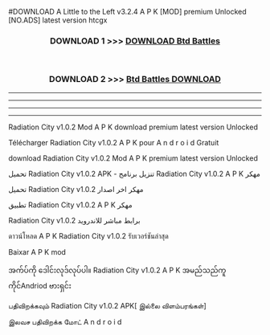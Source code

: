 #DOWNLOAD A Little to the Left v3.2.4 A P K [MOD] premium Unlocked [NO.ADS] latest version htcgx 



<div align="center">

<h3>DOWNLOAD 1 >>> <a href="https://getmod1.web.app/?judule=Btd Battles">DOWNLOAD Btd Battles</a></h3><br>

<h3>DOWNLOAD 2 >>> <a href="https://getmod1.web.app/?judule=Btd Battles">Btd Battles DOWNLOAD </a></h3>

</div>


----------------------------------------------------------

----------------------------------------------------------

----------------------------------------------------------

----------------------------------------------------------


Radiation City v1.0.2 Mod A P K download premium latest version Unlocked

Télécharger  Radiation City v1.0.2 A P K pour A n d r o i d Gratuit

download Radiation City v1.0.2 Mod A P K premium latest version Unlocked

تحميل Radiation City v1.0.2 APK - تنزيل برنامج Radiation City v1.0.2 A P K مهكر

تحميل Radiation City v1.0.2 مهكر اخر اصدار

تطبيق Radiation City v1.0.2 A P K مهكر

Radiation City v1.0.2 برابط مباشر للاندرويد

ดาวน์โหลด A P K Radiation City v1.0.2 รับเวอร์ชันล่าสุด

Baixar A P K mod

အက်ပ်ကို ဒေါင်းလုဒ်လုပ်ပါ။ Radiation City v1.0.2 A P K အမည်သည်ကူကိုင်Andriod ဗားရှင်း

பதிவிறக்கவும் Radiation City v1.0.2 APK[ இல்லை விளம்பரங்கள்] 
 
இலவச பதிவிறக்க மோட் A n d r o i d



